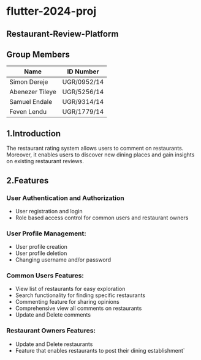 # flutter-2024-proj
## Restaurant-Review-Platform
## Group Members
| Name | ID Number |
| - | - |
| Simon Dereje | UGR/0952/14 |
| Abenezer Tileye | UGR/5256/14 |
| Samuel Endale | UGR/9314/14 |
| Feven Lendu | UGR/1779/14 |

## 1.Introduction 
The restaurant rating system allows users to comment on restaurants. Moreover, it enables users to discover new dining places and gain insights on existing restaurant reviews. 
## 2.Features
  ### User Authentication and Authorization
  - User registration and login
  - Role based access control for common users and restaurant owners
###   User Profile Management: 
  - User profile creation
  - User profile deletion
  - Changing username and/or password
###   Common Users Features:
  - View list of restaurants for easy exploration
  - Search functionality for finding specific restaurants 
  - Commenting feature for sharing opinions  
  - Comprehensive view all comments on restaurants
  - Update and Delete comments
###   Restaurant Owners Features:
  - Update and Delete restaurants
  - Feature that enables restaurants to post their dining establishment`



